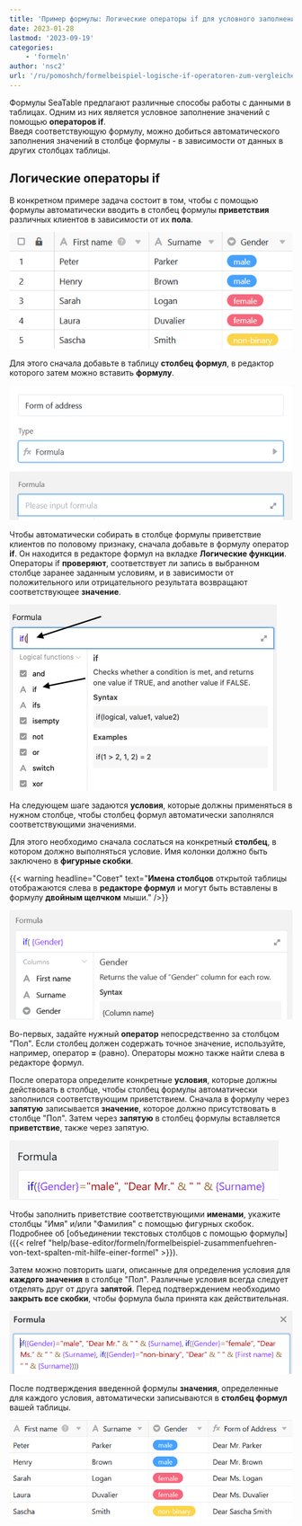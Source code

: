 ```yaml
---
title: 'Пример формулы: Логические операторы if для условного заполнения значений'
date: 2023-01-28
lastmod: '2023-09-19'
categories:
    - 'formeln'
author: 'nsc2'
url: '/ru/pomoshch/formelbeispiel-logische-if-operatoren-zum-vergleichen-von-werten'
---
```


Формулы SeaTable предлагают различные способы работы с данными в таблицах. Одним из них является условное заполнение значений с помощью **операторов if**.  
Введя соответствующую формулу, можно добиться автоматического заполнения значений в столбце формулы - в зависимости от данных в других столбцах таблицы.

## Логические операторы if

В конкретном примере задача состоит в том, чтобы с помощью формулы автоматически вводить в столбец формулы **приветствия** различных клиентов в зависимости от их **пола**.

![Таблица примеров использования операторов if в формулах](images/Beispiel-Tabelle-fuer-die-Verwendung-von-If-Operatoren-in-Formeln.png)

Для этого сначала добавьте в таблицу **столбец формул**, в редактор которого затем можно вставить **формулу**.

![Добавление столбца формул и ввод формулы в редакторе](images/Hinzufuegen-der-Formel-Spalte-und-Eingabe-der-Formel-im-Editor.png)

Чтобы автоматически собирать в столбце формулы приветствие клиентов по половому признаку, сначала добавьте в формулу оператор **if**. Он находится в редакторе формул на вкладке **Логические функции**. Операторы if **проверяют**, соответствует ли запись в выбранном столбце заранее заданным условиям, и в зависимости от положительного или отрицательного результата возвращают соответствующее **значение**.

![Добавление оператора If к формуле](images/add-if-operator.jpg)

На следующем шаге задаются **условия**, которые должны применяться в нужном столбце, чтобы столбец формул автоматически заполнялся соответствующими значениями.

Для этого необходимо сначала сослаться на конкретный **столбец**, в котором должно выполняться условие. Имя колонки должно быть заключено в **фигурные скобки**.

{{< warning  headline="Совет"  text="**Имена столбцов** открытой таблицы отображаются слева в **редакторе формул** и могут быть вставлены в формулу **двойным щелчком** мыши." />}}

![Ссылка на столбец, в котором должны выполняться заданные условия](images/Verweis-auf-die-Spalte-in-der-die-definierten-Bedingungen-eintreten-muessen.png)

Во-первых, задайте нужный **оператор** непосредственно за столбцом "Пол". Если столбец должен содержать точное значение, используйте, например, оператор **\=** (равно). Операторы можно также найти слева в редакторе формул.

После оператора определите конкретные **условия**, которые должны действовать в столбце, чтобы столбец формулы автоматически заполнился соответствующим приветствием. Сначала в формулу через **запятую** записывается **значение**, которое должно присутствовать в столбце "Пол". Затем через **запятую** в столбец формулы вставляется **приветствие**, также через запятую.

![Добавить условие в формулу](images/Eine-Bedingung-zur-Formel-hinzufuegen.png)

Чтобы заполнить приветствие соответствующими **именами**, укажите столбцы "Имя" и/или "Фамилия" с помощью фигурных скобок. Подробнее об [объединении текстовых столбцов с помощью формулы]({{< relref "help/base-editor/formeln/formelbeispiel-zusammenfuehren-von-text-spalten-mit-hilfe-einer-formel" >}}).

Затем можно повторить шаги, описанные для определения условия для **каждого значения** в столбце "Пол". Различные условия всегда следует отделять друг от друга **запятой**. Перед подтверждением необходимо **закрыть все скобки**, чтобы формула была принята как действительная.

![формула oll с несколькими условиями](images/Vollstaendige-Formel-mit-mehreren-Bedingungen.png)

После подтверждения введенной формулы **значения**, определенные для каждого условия, автоматически записываются в **столбец формул** вашей таблицы.

![Результаты в столбце формул с операторами if](images/Ergebnisse-in-der-Formel-Spalte-mit-If-Operatoren.png)

